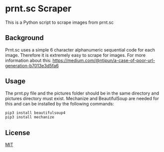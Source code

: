 # prnt.sc Scraper

This is a Python script to scrape images from prnt.sc

## Background

Prnt.sc uses a simple 6 character alphanumeric sequential code for each image. Therefore it is extremely easy to scrape for images.
For more information about this: https://medium.com/@ntipun/a-case-of-poor-url-generation-b7013e3d5fa6

## Usage

The prnt.py file and the pictures folder should be in the same directory and pictures directory must exist.
Mechanize and BeautifulSoup are needed for this and can be installed by the following commands:
```python
pip3 install beautifulsoup4
pip3 install mechanize 
```

## License
[MIT](https://choosealicense.com/licenses/mit/)
